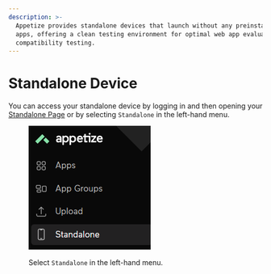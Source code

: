 ```yaml
---
description: >-
  Appetize provides standalone devices that launch without any preinstalled
  apps, offering a clean testing environment for optimal web app evaluation and
  compatibility testing.
---
```


# Standalone Device

You can access your standalone device by logging in and then opening your [Standalone Page](https://appetize.io/standalone) or by selecting `Standalone` in the left-hand menu.

<figure><img src="../.gitbook/assets/image (7).png" alt=""><figcaption><p>Select <code>Standalone</code> in the left-hand menu.</p></figcaption></figure>
